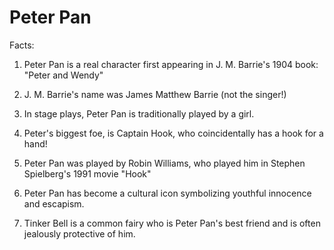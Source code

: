 # Peter Pan

Facts:

1. Peter Pan is a real character first appearing in J. M. Barrie's 1904 book: "Peter and Wendy"

2. J. M. Barrie's name was James Matthew Barrie (not the singer!)

3. In stage plays, Peter Pan is traditionally played by a girl. 

4. Peter's biggest foe, is Captain Hook, who coincidentally has a hook for a hand!

5. Peter Pan was played by Robin Williams, who played him in Stephen Spielberg's 1991 movie "Hook"

6. Peter Pan has become a cultural icon symbolizing youthful innocence and escapism.

7. Tinker Bell is a common fairy who is Peter Pan's best friend and is often jealously protective of him.